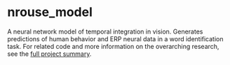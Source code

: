 # nrouse_model
A neural network model of temporal integration in vision. Generates predictions of human behavior and ERP neural data in a word identification task. For related code and more information on the overarching research, see the [full project summary].

[full project summary]: https://lpljacob.github.io/word_priming/
